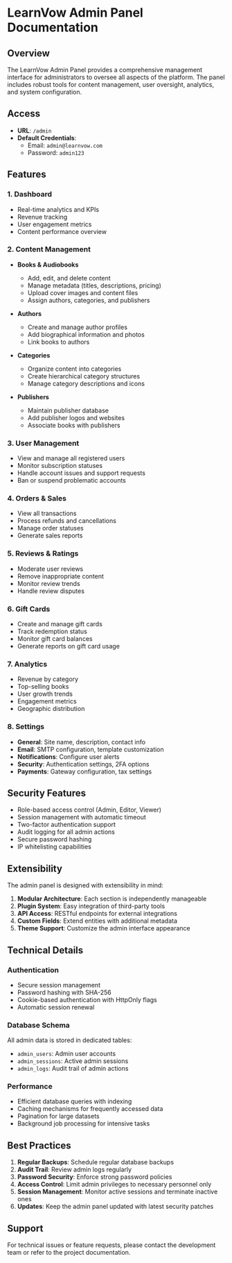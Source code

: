 # LearnVow Admin Panel Documentation

## Overview

The LearnVow Admin Panel provides a comprehensive management interface for administrators to oversee all aspects of the platform. The panel includes robust tools for content management, user oversight, analytics, and system configuration.

## Access

- **URL**: `/admin`
- **Default Credentials**: 
  - Email: `admin@learnvow.com`
  - Password: `admin123`

## Features

### 1. Dashboard
- Real-time analytics and KPIs
- Revenue tracking
- User engagement metrics
- Content performance overview

### 2. Content Management
- **Books & Audiobooks**
  - Add, edit, and delete content
  - Manage metadata (titles, descriptions, pricing)
  - Upload cover images and content files
  - Assign authors, categories, and publishers
  
- **Authors**
  - Create and manage author profiles
  - Add biographical information and photos
  - Link books to authors
  
- **Categories**
  - Organize content into categories
  - Create hierarchical category structures
  - Manage category descriptions and icons
  
- **Publishers**
  - Maintain publisher database
  - Add publisher logos and websites
  - Associate books with publishers

### 3. User Management
- View and manage all registered users
- Monitor subscription statuses
- Handle account issues and support requests
- Ban or suspend problematic accounts

### 4. Orders & Sales
- View all transactions
- Process refunds and cancellations
- Manage order statuses
- Generate sales reports

### 5. Reviews & Ratings
- Moderate user reviews
- Remove inappropriate content
- Monitor review trends
- Handle review disputes

### 6. Gift Cards
- Create and manage gift cards
- Track redemption status
- Monitor gift card balances
- Generate reports on gift card usage

### 7. Analytics
- Revenue by category
- Top-selling books
- User growth trends
- Engagement metrics
- Geographic distribution

### 8. Settings
- **General**: Site name, description, contact info
- **Email**: SMTP configuration, template customization
- **Notifications**: Configure user alerts
- **Security**: Authentication settings, 2FA options
- **Payments**: Gateway configuration, tax settings

## Security Features

- Role-based access control (Admin, Editor, Viewer)
- Session management with automatic timeout
- Two-factor authentication support
- Audit logging for all admin actions
- Secure password hashing
- IP whitelisting capabilities

## Extensibility

The admin panel is designed with extensibility in mind:

1. **Modular Architecture**: Each section is independently manageable
2. **Plugin System**: Easy integration of third-party tools
3. **API Access**: RESTful endpoints for external integrations
4. **Custom Fields**: Extend entities with additional metadata
5. **Theme Support**: Customize the admin interface appearance

## Technical Details

### Authentication
- Secure session management
- Password hashing with SHA-256
- Cookie-based authentication with HttpOnly flags
- Automatic session renewal

### Database Schema
All admin data is stored in dedicated tables:
- `admin_users`: Admin user accounts
- `admin_sessions`: Active admin sessions
- `admin_logs`: Audit trail of admin actions

### Performance
- Efficient database queries with indexing
- Caching mechanisms for frequently accessed data
- Pagination for large datasets
- Background job processing for intensive tasks

## Best Practices

1. **Regular Backups**: Schedule regular database backups
2. **Audit Trail**: Review admin logs regularly
3. **Password Security**: Enforce strong password policies
4. **Access Control**: Limit admin privileges to necessary personnel only
5. **Session Management**: Monitor active sessions and terminate inactive ones
6. **Updates**: Keep the admin panel updated with latest security patches

## Support

For technical issues or feature requests, please contact the development team or refer to the project documentation.
